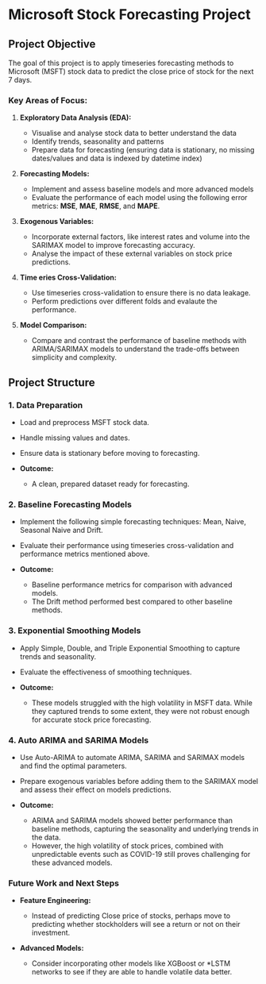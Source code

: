 # Microsoft Stock Forecasting Project

## Project Objective

The goal of this project is to apply timeseries forecasting methods to Microsoft (MSFT) stock data to predict the close price of stock for the next 7 days.

### Key Areas of Focus:

1. **Exploratory Data Analysis (EDA):**
   - Visualise and analyse stock data to better understand the data
   - Identify trends, seasonality and patterns 
   - Prepare data for forecasting (ensuring data is stationary, no missing dates/values and data is indexed by datetime index)

2. **Forecasting Models:**
   - Implement and assess baseline models and more advanced models
   - Evaluate the performance of each model using the following error metrics: **MSE**, **MAE**, **RMSE**, and **MAPE**.

3. **Exogenous Variables:**
   - Incorporate external factors, like interest rates and volume into the SARIMAX model to improve forecasting accuracy.
   - Analyse the impact of these external variables on stock price predictions.

4. **Time eries Cross-Validation:**
   - Use timeseries cross-validation to ensure there is no data leakage.
   - Perform predictions over different folds and evalaute the performance.

5. **Model Comparison:**
   - Compare and contrast the performance of baseline methods with ARIMA/SARIMAX models to understand the trade-offs between simplicity and complexity.

## Project Structure

### 1. Data Preparation

   - Load and preprocess MSFT stock data.
   - Handle missing values and dates.
   - Ensure data is stationary before moving to forecasting.

- **Outcome:** 
   - A clean, prepared dataset ready for forecasting.

### 2. Baseline Forecasting Models

   - Implement the following simple forecasting techniques: Mean, Naive, Seasonal Naive and Drift.
   - Evaluate their performance using timeseries cross-validation and performance metrics mentioned above.

- **Outcome:**
   - Baseline performance metrics for comparison with advanced models.
   - The Drift method performed best compared to other baseline methods.

### 3. Exponential Smoothing Models

   - Apply Simple, Double, and Triple Exponential Smoothing to capture trends and seasonality.
   - Evaluate the effectiveness of smoothing techniques.

- **Outcome:**
   - These models struggled with the high volatility in MSFT data. While they captured trends to some extent, they were not robust enough for accurate stock price forecasting.

### 4. Auto ARIMA and SARIMA Models

   - Use Auto-ARIMA to automate ARIMA, SARIMA and SARIMAX models and find the optimal parameters.
   - Prepare exogenous variables before adding them to the SARIMAX model and assess their effect on models predictions.

- **Outcome:**
   - ARIMA and SARIMA models showed better performance than baseline methods, capturing the seasonality and underlying trends in the data.
   - However, the high volatility of stock prices, combined with unpredictable events such as COVID-19 still proves challenging for these advanced models.


### Future Work and Next Steps
- **Feature Engineering:**
   - Instead of predicting Close price of stocks, perhaps move to predicting whether stockholders will see a return or not on their investment.

- **Advanced Models:**
   - Consider incorporating other models like XGBoost or *LSTM networks to see if they are able to handle volatile data better.
